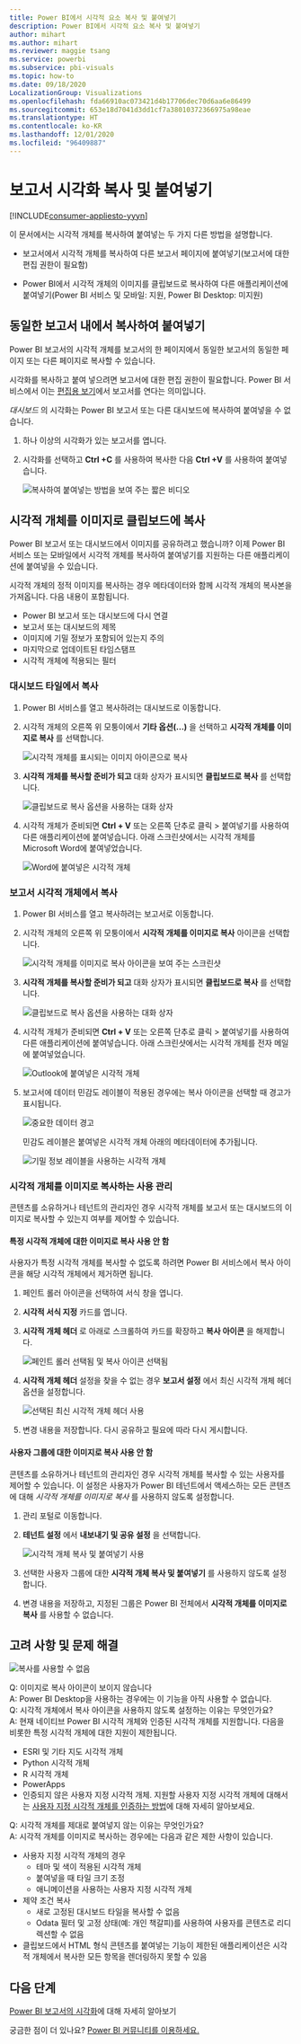```yaml
---
title: Power BI에서 시각적 요소 복사 및 붙여넣기
description: Power BI에서 시각적 요소 복사 및 붙여넣기
author: mihart
ms.author: mihart
ms.reviewer: maggie tsang
ms.service: powerbi
ms.subservice: pbi-visuals
ms.topic: how-to
ms.date: 09/18/2020
LocalizationGroup: Visualizations
ms.openlocfilehash: fda66910ac073421d4b17706dec70d6aa6e86499
ms.sourcegitcommit: 653e18d7041d3dd1cf7a38010372366975a98eae
ms.translationtype: HT
ms.contentlocale: ko-KR
ms.lasthandoff: 12/01/2020
ms.locfileid: "96409887"
---
```

# <a name="copy-and-paste-a-report-visualization"></a>보고서 시각화 복사 및 붙여넣기

[!INCLUDE[consumer-appliesto-yyyn](../includes/consumer-appliesto-yyyn.md)]

이 문서에서는 시각적 개체를 복사하여 붙여넣는 두 가지 다른 방법을 설명합니다. 
* 보고서에서 시각적 개체를 복사하여 다른 보고서 페이지에 붙여넣기(보고서에 대한 편집 권한이 필요함)

* Power BI에서 시각적 개체의 이미지를 클립보드로 복사하여 다른 애플리케이션에 붙여넣기(Power BI 서비스 및 모바일: 지원, Power BI Desktop: 미지원)

## <a name="copy-and-paste-within-the-same-report"></a>동일한 보고서 내에서 복사하여 붙여넣기
Power BI 보고서의 시각적 개체를 보고서의 한 페이지에서 동일한 보고서의 동일한 페이지 또는 다른 페이지로 복사할 수 있습니다. 

시각화를 복사하고 붙여 넣으려면 보고서에 대한 편집 권한이 필요합니다. Power BI 서비스에서 이는 [편집용 보기](../consumer/end-user-reading-view.md)에서 보고서를 연다는 의미입니다. 

*대시보드* 의 시각화는 Power BI 보고서 또는 다른 대시보드에 복사하여 붙여넣을 수 없습니다.

1. 하나 이상의 시각화가 있는 보고서를 엽니다.  

2. 시각화를 선택하고 **Ctrl +C** 를 사용하여 복사한 다음 **Ctrl +V** 를 사용하여 붙여넣습니다.      

   ![복사하여 붙여넣는 방법을 보여 주는 짧은 비디오](media/power-bi-visualization-copy-paste/copypasteviznew.gif)


## <a name="copy-a-visual-as-an-image-to-your-clipboard"></a>시각적 개체를 이미지로 클립보드에 복사

Power BI 보고서 또는 대시보드에서 이미지를 공유하려고 했습니까? 이제 Power BI 서비스 또는 모바일에서 시각적 개체를 복사하여 붙여넣기를 지원하는 다른 애플리케이션에 붙여넣을 수 있습니다. 

시각적 개체의 정적 이미지를 복사하는 경우 메타데이터와 함께 시각적 개체의 복사본을 가져옵니다. 다음 내용이 포함됩니다.
* Power BI 보고서 또는 대시보드에 다시 연결
* 보고서 또는 대시보드의 제목
* 이미지에 기밀 정보가 포함되어 있는지 주의
* 마지막으로 업데이트된 타임스탬프
* 시각적 개체에 적용되는 필터

### <a name="copy-from-a-dashboard-tile"></a>대시보드 타일에서 복사

1. Power BI 서비스를 열고 복사하려는 대시보드로 이동합니다.

2. 시각적 개체의 오른쪽 위 모퉁이에서 **기타 옵션(...)** 을 선택하고 **시각적 개체를 이미지로 복사** 를 선택합니다. 

    ![시각적 개체를 표시되는 이미지 아이콘으로 복사](media/power-bi-visualization-copy-paste/power-bi-copy-dashboard.png)

3. **시각적 개체를 복사할 준비가 되고** 대화 상자가 표시되면 **클립보드로 복사** 를 선택합니다.

    ![클립보드로 복사 옵션을 사용하는 대화 상자](media/power-bi-visualization-copy-paste/power-bi-copied.png)

4. 시각적 개체가 준비되면 **Ctrl + V** 또는 오른쪽 단추로 클릭 > 붙여넣기를 사용하여 다른 애플리케이션에 붙여넣습니다. 아래 스크린샷에서는 시각적 개체를 Microsoft Word에 붙여넣었습니다. 

    ![Word에 붙여넣은 시각적 개체](media/power-bi-visualization-copy-paste/power-bi-paste-word.png)

### <a name="copy-from-a-report-visual"></a>보고서 시각적 개체에서 복사 

1. Power BI 서비스를 열고 복사하려는 보고서로 이동합니다.

2. 시각적 개체의 오른쪽 위 모퉁이에서 **시각적 개체를 이미지로 복사** 아이콘을 선택합니다. 

    ![시각적 개체를 이미지로 복사 아이콘을 보여 주는 스크린샷](media/power-bi-visualization-copy-paste/power-bi-copy-icon.png)

3. **시각적 개체를 복사할 준비가 되고** 대화 상자가 표시되면 **클립보드로 복사** 를 선택합니다.

    ![클립보드로 복사 옵션을 사용하는 대화 상자](media/power-bi-visualization-copy-paste/power-bi-copied.png)


4. 시각적 개체가 준비되면 **Ctrl + V** 또는 오른쪽 단추로 클릭 > 붙여넣기를 사용하여 다른 애플리케이션에 붙여넣습니다. 아래 스크린샷에서는 시각적 개체를 전자 메일에 붙여넣었습니다.

    ![Outlook에 붙여넣은 시각적 개체](media/power-bi-visualization-copy-paste/power-bi-copy-email.png)

5. 보고서에 데이터 민감도 레이블이 적용된 경우에는 복사 아이콘을 선택할 때 경고가 표시됩니다.  

    ![중요한 데이터 경고](media/power-bi-visualization-copy-paste/power-bi-sensitive.png)

    민감도 레이블은 붙여넣은 시각적 개체 아래의 메타데이터에 추가됩니다. 

    ![기밀 정보 레이블을 사용하는 시각적 개체](media/power-bi-visualization-copy-paste/power-bi-confidential.png)

### <a name="manage-use-of-copying-a-visual-as-an-image"></a>시각적 개체를 이미지로 복사하는 사용 관리
콘텐츠를 소유하거나 테넌트의 관리자인 경우 시각적 개체를 보고서 또는 대시보드의 이미지로 복사할 수 있는지 여부를 제어할 수 있습니다.

#### <a name="disable-copy-as-an-image-for-a-specific-visual"></a>특정 시각적 개체에 대한 이미지로 복사 사용 안 함
사용자가 특정 시각적 개체를 복사할 수 없도록 하려면 Power BI 서비스에서 복사 아이콘을 해당 시각적 개체에서 제거하면 됩니다.    
1. 페인트 롤러 아이콘을 선택하여 서식 창을 엽니다. 

1. **시각적 서식 지정** 카드를 엽니다.
1. **시각적 개체 헤더** 로 아래로 스크롤하여 카드를 확장하고 **복사 아이콘** 을 해제합니다.

    ![페인트 롤러 선택됨 및 복사 아이콘 선택됨](media/power-bi-visualization-copy-paste/power-bi-visual-header.png)

1. **시각적 개체 헤더** 설정을 찾을 수 없는 경우 **보고서 설정** 에서 최신 시각적 개체 헤더 옵션을 설정합니다. 

    ![선택된 최신 시각적 개체 헤더 사용](media/power-bi-visualization-copy-paste/power-bi-use-modern.png)

1. 변경 내용을 저장합니다. 다시 공유하고 필요에 따라 다시 게시합니다.

#### <a name="disable-copy-as-an-image-for-a-group-of-users"></a>사용자 그룹에 대한 이미지로 복사 사용 안 함

콘텐츠를 소유하거나 테넌트의 관리자인 경우 시각적 개체를 복사할 수 있는 사용자를 제어할 수 있습니다. 이 설정은 사용자가 Power BI 테넌트에서 액세스하는 모든 콘텐츠에 대해 *시각적 개체를 이미지로 복사* 를 사용하지 않도록 설정합니다.
  
1. 관리 포털로 이동합니다.

1. **테넌트 설정** 에서 **내보내기 및 공유 설정** 을 선택합니다. 

    ![시각적 개체 복사 및 붙여넣기 사용](media/power-bi-visualization-copy-paste/power-bi-enable.png)

1. 선택한 사용자 그룹에 대한 **시각적 개체 복사 및 붙여넣기** 를 사용하지 않도록 설정합니다. 

1. 변경 내용을 저장하고, 지정된 그룹은 Power BI 전체에서 **시각적 개체를 이미지로 복사** 를 사용할 수 없습니다. 
  

## <a name="considerations-and-troubleshooting"></a>고려 사항 및 문제 해결

   ![복사를 사용할 수 없음](media/power-bi-visualization-copy-paste/power-bi-copy-grey.png)


Q: 이미지로 복사 아이콘이 보이지 않습니다    
A: Power BI Desktop을 사용하는 경우에는 이 기능을 아직 사용할 수 없습니다.    
Q: 시각적 개체에서 복사 아이콘을 사용하지 않도록 설정하는 이유는 무엇인가요?    
A: 현재 네이티브 Power BI 시각적 개체와 인증된 시각적 개체를 지원합니다. 다음을 비롯한 특정 시각적 개체에 대한 지원이 제한됩니다. 
- ESRI 및 기타 지도 시각적 개체 
- Python 시각적 개체 
- R 시각적 개체 
- PowerApps 
- 인증되지 않은 사용자 지정 시각적 개체. 지원할 사용자 지정 시각적 개체에 대해서는 [사용자 지정 시각적 개체를 인증하는 방법](../developer/visuals/power-bi-custom-visuals-certified.md)에 대해 자세히 알아보세요. 


Q: 시각적 개체를 제대로 붙여넣지 않는 이유는 무엇인가요?    
A: 시각적 개체를 이미지로 복사하는 경우에는 다음과 같은 제한 사항이 있습니다. 
- 사용자 지정 시각적 개체의 경우 
    - 테마 및 색이 적용된 시각적 개체 
    - 붙여넣을 때 타일 크기 조정 
    - 애니메이션을 사용하는 사용자 지정 시각적 개체 
- 제약 조건 복사 
    - 새로 고정된 대시보드 타일을 복사할 수 없음 
    - Odata 필터 및 고정 상태(예: 개인 책갈피)를 사용하여 사용자를 콘텐츠로 리디렉션할 수 없음 
- 클립보드에서 HTML 형식 콘텐츠를 붙여넣는 기능이 제한된 애플리케이션은 시각적 개체에서 복사한 모든 항목을 렌더링하지 못할 수 있음 



## <a name="next-steps"></a>다음 단계
[Power BI 보고서의 시각화](power-bi-report-visualizations.md)에 대해 자세히 알아보기

궁금한 점이 더 있나요? [Power BI 커뮤니티를 이용하세요.](https://community.powerbi.com/)

